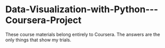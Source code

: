 # Data-Visualization-with-Python---Coursera-Project

These course materials belong entirely to Coursera. The answers are the only things that show my trials.
